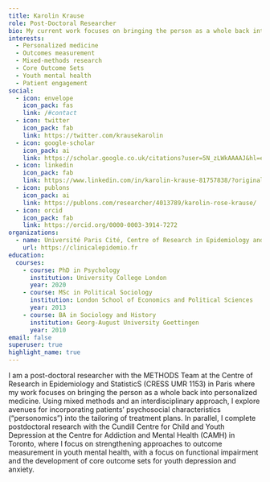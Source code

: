 ```yaml
---
title: Karolin Krause
role: Post-Doctoral Researcher
bio: My current work focuses on bringing the person as a whole back into personalized medicine. Using mixed methods and an interdisciplinary approach, I explore avenues for incorporating patients’ psychosocial characteristics (“personomics”) into the tailoring of treatment plans, to move beyond personalized medicine’s current focus on biological markers towards a more holistic approach to personalization. Previously, my research has focused on strengthening approaches to outcome measurement in youth mental health, with a focus on functional impairment, and the development of core outcome sets for youth depression and anxiety.
interests:
  - Personalized medicine
  - Outcomes measurement
  - Mixed-methods research
  - Core Outcome Sets
  - Youth mental health
  - Patient engagement
social:
  - icon: envelope
    icon_pack: fas
    link: /#contact
  - icon: twitter
    icon_pack: fab
    link: https://twitter.com/krausekarolin
  - icon: google-scholar
    icon_pack: ai
    link: https://scholar.google.co.uk/citations?user=5N_zLWkAAAAJ&hl=en
  - icon: linkedin
    icon_pack: fab
    link: https://www.linkedin.com/in/karolin-krause-81757838/?originalSubdomain=fr
  - icon: publons
    icon_pack: ai
    link: https://publons.com/researcher/4013789/karolin-rose-krause/
  - icon: orcid
    icon_pack: fab
    link: https://orcid.org/0000-0003-3914-7272
organizations:
  - name: Université Paris Cité, Centre of Research in Epidemiology and StatisticS (CRESS UMR 1153), Paris, France
    url: https://clinicalepidemio.fr 
education:
  courses:
    - course: PhD in Psychology
      institution: University College London
      year: 2020
    - course: MSc in Political Sociology
      institution: London School of Economics and Political Sciences
      year: 2013
    - course: BA in Sociology and History
      institution: Georg-August University Goettingen
      year: 2010
email: false
superuser: true
highlight_name: true
---
```

I am a post-doctoral researcher with the METHODS Team at the Centre of Research in Epidemiology and StatisticS (CRESS UMR 1153) in Paris where my work focuses on bringing the person as a whole back into personalized medicine. Using mixed methods and an interdisciplinary approach, I explore avenues for incorporating patients’ psychosocial characteristics (“personomics”) into the tailoring of treatment plans. In parallel, I complete postdoctoral research with the Cundill Centre for Child and Youth Depression at the Centre for Addiction and Mental Health (CAMH) in Toronto, where I focus on strengthening approaches to outcome measurement in youth mental health, with a focus on functional impairment and the development of core outcome sets for youth depression and anxiety.
